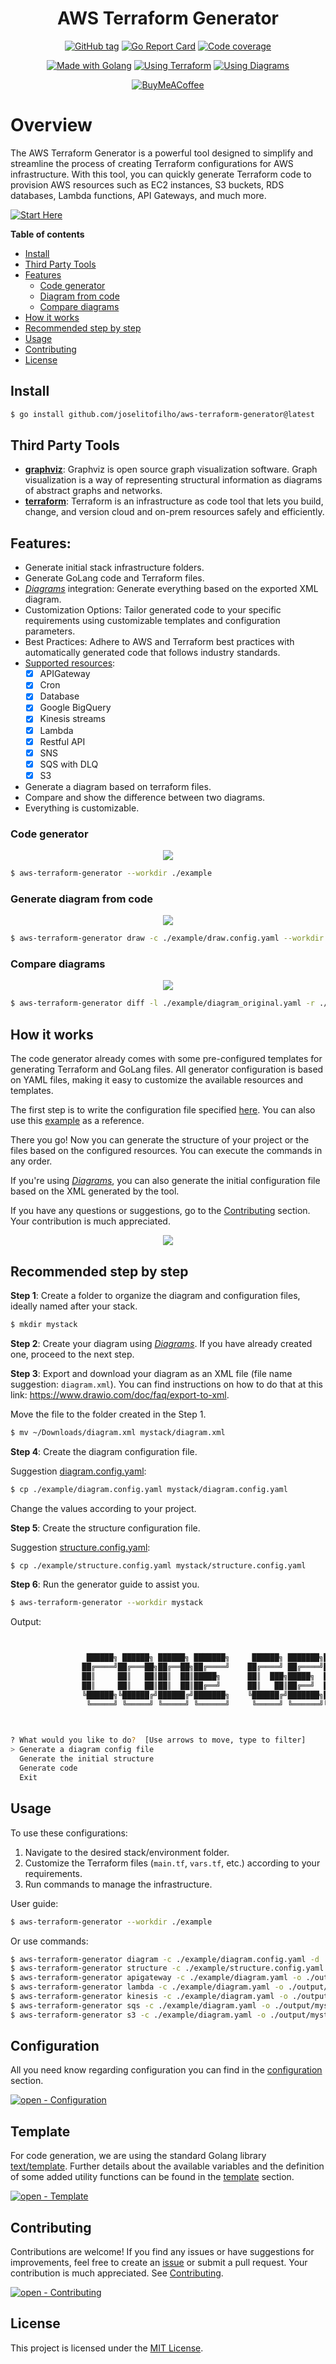 <link rel="stylesheet" href="markdown-styles-list.css">

<div align="center">

# AWS Terraform Generator

[![GitHub tag](https://img.shields.io/github/release/joselitofilho/aws-terraform-generator?include_prereleases=&sort=semver&color=2ea44f&style=for-the-badge)](https://github.com/joselitofilho/aws-terraform-generator/releases/)
[![Go Report Card](https://goreportcard.com/badge/github.com/joselitofilho/aws-terraform-generator?style=for-the-badge)](https://goreportcard.com/report/github.com/joselitofilho/aws-terraform-generator)
[![Code coverage](https://img.shields.io/badge/Coverage-93.9%25-2ea44f?style=for-the-badge)](#)

[![Made with Golang](https://img.shields.io/badge/Golang-1.21.6-blue?logo=go&logoColor=white&style=for-the-badge)](https://go.dev "Go to Golang homepage")
[![Using Terraform](https://img.shields.io/badge/Terraform-3.76.1-blueviolet?logo=terraform&logoColor=white&style=for-the-badge)](https://registry.terraform.io/providers/hashicorp/aws/3.76.1/docs "Go to Terraform docs")
[![Using Diagrams](https://img.shields.io/badge/diagrams.net-orange?logo=&logoColor=white&style=for-the-badge)](https://app.diagrams.net/ "Go to Diagrams homepage")

[![BuyMeACoffee](https://img.shields.io/badge/Buy%20Me%20a%20Coffee-ffdd00?style=for-the-badge&logo=buy-me-a-coffee&logoColor=black)](https://www.buymeacoffee.com/joselitofilho)

</div>

# Overview

The AWS Terraform Generator is a powerful tool designed to simplify and streamline the process of creating Terraform configurations for AWS infrastructure. With this tool, you can quickly generate Terraform code to provision AWS resources such as EC2 instances, S3 buckets, RDS databases, Lambda functions, API Gateways, and much more.

[![Start Here](https://img.shields.io/badge/start%20here-blue?style=for-the-badge)](#recommended-step-by-step)

**Table of contents**

- [Install](#install)
- [Third Party Tools](#third-party-tools)
- [Features](#features)
  - [Code generator](#code-generator)
  - [Diagram from code](#diagram-from-code)
  - [Compare diagrams](#compare-diagrams)
- [How it works](#how-it-works)
- [Recommended step by step](#recommended-step-by-step)
- [Usage](#usage)
- [Contributing](#contributing)
- [License](#license)

## Install

 ```bash
 $ go install github.com/joselitofilho/aws-terraform-generator@latest
 ```

## Third Party Tools

- [**graphviz**][graphviz]: Graphviz is open source graph visualization software. Graph visualization is a way of representing structural information as diagrams of abstract graphs and networks.
- [**terraform**][terraform]: Terraform is an infrastructure as code tool that lets you build, change, and version cloud and on-prem resources safely and efficiently.

## Features:
- Generate initial stack infrastructure folders.
- Generate GoLang code and Terraform files.
- [*Diagrams*][diagrams] integration: Generate everything based on the exported XML diagram.
- Customization Options: Tailor generated code to your specific requirements using customizable templates and configuration parameters.
- Best Practices: Adhere to AWS and Terraform best practices with automatically generated code that follows industry standards.
- [Supported resources][supported-resources]:
  - [x] APIGateway
  - [x] Cron
  - [x] Database
  - [x] Google BigQuery
  - [x] Kinesis streams
  - [x] Lambda
  - [x] Restful API
  - [x] SNS
  - [x] SQS with DLQ
  - [x] S3
- Generate a diagram based on terraform files.
- Compare and show the difference between two diagrams.
- Everything is customizable.

### Code generator

<div align="center">

![](assets/code-generator.gif)

</div>

```bash
$ aws-terraform-generator --workdir ./example
```

### Generate diagram from code

<div align="center">

![](assets/diagram-generator.gif)

</div>

```bash
$ aws-terraform-generator draw -c ./example/draw.config.yaml --workdir ./output/mystack -o .
```

### Compare diagrams

<div align="center">

![](assets/diff.gif)

</div>

```bash
$ aws-terraform-generator diff -l ./example/diagram_original.yaml -r ./example/diagram.yaml
```

## How it works

The code generator already comes with some pre-configured templates for generating Terraform and GoLang files. All generator 
configuration is based on YAML files, making it easy to customize the available resources and templates.

The first step is to write the configuration file specified [here](CONFIGURATION.md). You can also use this [example](example/) as a reference.

There you go! Now you can generate the structure of your project or the files based on the configured resources. You can execute the commands in any order.

If you're using [*Diagrams*][diagrams], you can also generate the initial configuration file based on the XML generated by the tool.

If you have any questions or suggestions, go to the [Contributing](#contributing) section. Your contribution is much appreciated.

<div style="text-align:center"><img src="assets/general-overview.svg" /></div>

## Recommended step by step

**Step 1**: Create a folder to organize the diagram and configuration files, ideally named after your stack.
```bash
$ mkdir mystack
```

**Step 2**: Create your diagram using [*Diagrams*][diagrams]. If you have already created one, proceed to the next step.

**Step 3**: Export and download your diagram as an XML file (file name suggestion: `diagram.xml`).
You can find instructions on how to do that at this link: https://www.drawio.com/doc/faq/export-to-xml.

Move the file to the folder created in the Step 1.

```bash
$ mv ~/Downloads/diagram.xml mystack/diagram.xml
```

**Step 4**: Create the diagram configuration file.

Suggestion [diagram.config.yaml](./example/diagram.config.yaml):
```bash
$ cp ./example/diagram.config.yaml mystack/diagram.config.yaml
```

Change the values according to your project.

**Step 5**: Create the structure configuration file.

Suggestion [structure.config.yaml](./example/structure.config.yaml):
```bash
$ cp ./example/structure.config.yaml mystack/structure.config.yaml
```

**Step 6**: Run the generator guide to assist you.

```bash
$ aws-terraform-generator --workdir mystack
```

Output:
```bash


                 ██████╗ ██████╗ ██████╗ ███████╗     ██████╗ ███████╗███╗   ██╗
                ██╔════╝██╔═══██╗██╔══██╗██╔════╝    ██╔════╝ ██╔════╝████╗  ██║
                ██║     ██║   ██║██║  ██║█████╗      ██║  ███╗█████╗  ██╔██╗ ██║
                ██║     ██║   ██║██║  ██║██╔══╝      ██║   ██║██╔══╝  ██║╚██╗██║
                ╚██████╗╚██████╔╝██████╔╝███████╗    ╚██████╔╝███████╗██║ ╚████║
                 ╚═════╝ ╚═════╝ ╚═════╝ ╚══════╝     ╚═════╝ ╚══════╝╚═╝  ╚═══╝
                                                                             AWS


? What would you like to do?  [Use arrows to move, type to filter]
> Generate a diagram config file
  Generate the initial structure
  Generate code
  Exit
```

## Usage

To use these configurations:

1. Navigate to the desired stack/environment folder.
2. Customize the Terraform files (`main.tf`, `vars.tf`, etc.) according to your requirements.
3. Run commands to manage the infrastructure.

User guide: 

```bash
$ aws-terraform-generator --workdir ./example
```

Or use commands:

```bash
$ aws-terraform-generator diagram -c ./example/diagram.config.yaml -d ./example/diagram.xml -o ./example/diagram.yaml
$ aws-terraform-generator structure -c ./example/structure.config.yaml -o ./output
$ aws-terraform-generator apigateway -c ./example/diagram.yaml -o ./output
$ aws-terraform-generator lambda -c ./example/diagram.yaml -o ./output/mystack
$ aws-terraform-generator kinesis -c ./example/diagram.yaml -o ./output/mystack
$ aws-terraform-generator sqs -c ./example/diagram.yaml -o ./output/mystack
$ aws-terraform-generator s3 -c ./example/diagram.yaml -o ./output/mystack
```

## Configuration

All you need know regarding configuration you can find in the [configuration](CONFIGURATION.md) section.

[![open - Configuration](https://img.shields.io/badge/open-configuration-blue?style=for-the-badge)](CONFIGURATION.md "Go to configuration")

## Template

For code generation, we are using the standard Golang library [text/template][lib-template]. Further details about the available variables and the definition of some added utility functions can be found in the [template](TEMPLATE.md) section.

[![open - Template](https://img.shields.io/badge/open-template-blue?style=for-the-badge)](TEMPLATE.md "Go to configuration")

## Contributing

Contributions are welcome! If you find any issues or have suggestions for improvements, feel free to create an [issue][issues] or submit a pull request. Your contribution is much appreciated. See [Contributing](CONTRIBUTING.md).

[![open - Contributing](https://img.shields.io/badge/open-contributing-blue?style=for-the-badge)](CONTRIBUTING.md "Go to contributing")

## License

This project is licensed under the [MIT License](LICENSE).

[diagrams]: https://app.diagrams.net/
[issues]: https://github.com/joselitofilho/aws-terraform-generator/issues
[graphviz]: https://graphviz.org/download/
[lib-template]: https://pkg.go.dev/text/template
[supported-resources]: https://drive.google.com/file/d/1Lrh6SikW1bvGXrfJLRDFBB4BChQdAPqz/view?usp=sharing
[terraform]: https://developer.hashicorp.com/terraform/tutorials/aws-get-started/install-cli